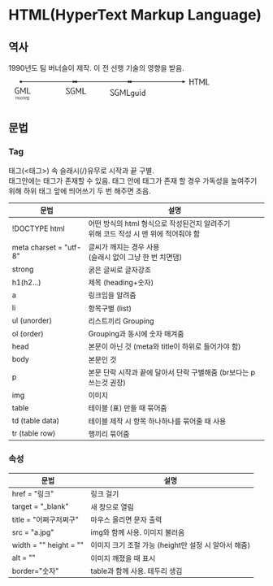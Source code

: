 # HTML(HyperText Markup Language)

## 역사

1990년도 팀 버너슬이 제작. 이 전 선행 기술의 영향을 받음.  
<img src="htmlHistory.png" width="400" height="60"></img>

## 문법

### Tag

태그(<태그>) 속 슬래시(/)유무로 시작과 끝 구별.  
태그안에는 태그가 존재할 수 있음. 태그 안에 태그가 존재 할 경우 가독성을 높여주기 위해 하위 태그 앞에 띄어쓰기 두 번 해주면 조음.

| 문법                   | 설명                                                                                     |
| ---------------------- | ---------------------------------------------------------------------------------------- |
| !DOCTYPE html          | 어떤 방식의 html 형식으로 작성된건지 알려주기 <br> 위해 코드 작성 시 맨 위에 적어줘야 함 |
| meta charset = "utf-8" | 글씨가 깨지는 경우 사용<br>(슬래시 없이 그냥 한 번 치면댐)                               |
| strong                 | 굵은 글씨로 글자강조                                                                     |
| h1(h2...)              | 제목 (heading+숫자)                                                                      |
| a                      | 링크임을 알려줌                                                                          |
| li                     | 항목구별 (list)                                                                          |
| ul (unorder)           | 리스트끼리 Grouping                                                                      |
| ol (order)             | Grouping과 동시에 숫자 매겨줌                                                            |
| head                   | 본문이 아닌 것 (meta와 title이 하위로 들어가야 함)                                       |
| body                   | 본문인 것                                                                                |
| p                      | 본문 단락 시작과 끝에 달아서 단락 구별해줌 (br보다는 p쓰는것 권장)                       |
| img                    | 이미지                                                                                   |
| table                  | 테이블 (표) 만들 때 묶어줌                                                               |
| td (table data)        | 테이블 제작 시 항목 하나하나를 묶어줄 때 사용                                            |
| tr (table row)         | 행끼리 묶어줌                                                                            |

### 속성

| 문법                   | 설명                                                 |
| ---------------------- | ---------------------------------------------------- |
| href = "링크"          | 링크 걸기                                            |
| target = "\_blank"     | 새 창으로 열림                                       |
| title = "어쩌구저쩌구" | 마우스 올리면 문자 출력                              |
| src = "a.jpg"          | img와 함께 사용. 이미지 불러옴                       |
| width = "" height = "" | 이미지 크기 조절 가능 (height만 설정 시 알아서 해줌) |
| alt = ""               | 이미지 깨졌을 때 표시                                |
| border="숫자"          | table과 함께 사용. 테두리 생김                       |
